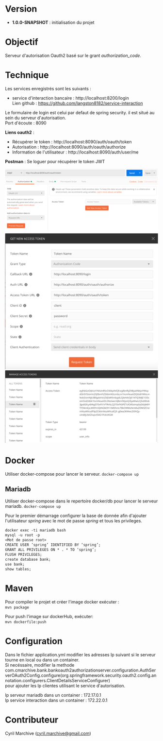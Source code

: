 # Version

- **1.0.0-SNAPSHOT** : initialisation du projet

# Objectif

Serveur d'autorisation Oauth2 basé sur le grant _authorization_code_.

# Technique

Les services enregistrés sont les suivants :
- service d'interaction bancaire : http://localhost:8200/login
\
Lien github : https://github.com/langston8182/service-interaction

Le formulaire de login est celui par defaut de spring security. il est situé au sein du serveur d'autorisation. 
\
Port d'écoute : 8090

**Liens oauth2** :
- Récupérer le token : http://localhost:8090/auth/oauth/token
- Autorisation : http://localhost:8090/auth/oauth/authorize
- Information de l'utilisateur : http://localhost:8090/auth/user/me

**Postman** :
Se loguer pour récupérer le token JWT

![postman](images/postman.png)
\
![postman](images/postman2.png)
\
![postman](images/postman3.png)

# Docker

Utiliser docker-compose pour lancer le serveur.
`docker-compose up`

## Mariadb

Utiliser docker-compose dans le repertoire docker/db pour lancer le serveur mariadb.
`docker-compose up`

Pour le premier démarrage configurer la base de donnée afin d'ajouter l'utilisateur _spring_ avec le mot de passe _spring_ et tous les privileges.
```
docker exec -ti mariadb bash
mysql -u root -p
<Mot de passe root>
CREATE USER ’spring’ IDENTIFIED BY ‘spring’;
GRANT ALL PRIVILEGES ON * . * TO ‘spring’;
FLUSH PRIVILEGES;
create database bank;
use bank;
show tables;
```

# Maven

Pour compiler le projet et créer l'image docker exécuter :
\
`mvn package`

Pour push l'image sur dockerHub, exécuter:
\
`mvn dockerfile:push`

# Configuration

Dans le fichier application.yml modifier les adresses Ip suivant si le serveur tourne en local ou dans un container.
\
Si necéssaire, modifier la methode
com.cmarchive.bank.bankoauth2authorizationserver.configuration.AuthServerOAuth2Config.configure(org.springframework.security.oauth2.config.annotation.configurers.ClientDetailsServiceConfigurer)
\
pour ajouter les Ip clientes utilisant le service d'autorisation.

Ip serveur mariadb dans un container : 172.17.0.1
\
Ip service interaction dans un container : 172.22.0.1


# Contributeur

Cyril Marchive (cyril.marchive@gmail.com)
